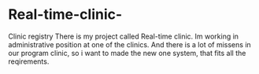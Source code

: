 # Real-time-clinic-
Clinic registry
There is my project called Real-time clinic. Im working in administrative position at one of the clinics. And there is a lot of missens in our program clinic, so i want to made the new one system, that fits all the reqirements.  
